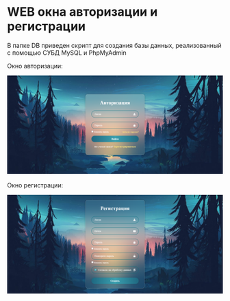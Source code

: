 <h1>
	WEB окна авторизации и регистрации
</h1>
<p>
	В папке DB приведен скрипт для создания базы данных, реализованный с помощью СУБД MySQL и PhpMyAdmin
</p>

<div>
	<p>
		Окно авторизации:
	</p>
	<img src="ImgExample/AuthorizationWnd.PNG"/>
</div>

<div style="margin-top: 15px;">
	<p>
		Окно регистрации:
	</p>
	<img src="ImgExample/RegistrationWnd.PNG"/>
</div>